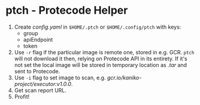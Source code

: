 # ptch - Protecode Helper

1. Create *config.yaml* in `$HOME/.ptch` or `$HOME/.config/ptch` with keys:
    - group
    - apiEndpoint
    - token 
1. Use `-r` flag if the particular image is remote one, stored in e.g. GCR. `ptch` will not download it then, relying on Protecode API in its entirety. If it's not set the local image will be stored in temporary location as *.tar* and sent to Protecode.
1. Use `-i` flag to set image to scan, e.g. *gcr.io/kaniko-project/executor:v1.0.0*.
1. Get scan report URL.
1. Profit!